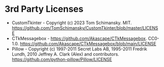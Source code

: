 3rd Party Licenses
====================================

* CustomTkinter - Copyright (c) 2023 Tom Schimansky. MIT. <https://github.com/TomSchimansky/CustomTkinter/blob/master/LICENSE>
* CTkMessagebox - https://github.com/Akascape/CTkMessagebox. CC0-1.0. <https://github.com/Akascape/CTkMessagebox/blob/main/LICENSE>
* Pillow - Copyright (c) 1997-2011 Secret Labs AB, 1995-2011 Fredrik Lundh, 2010 Jeffrey A. Clark (Alex) and contributors. <https://github.com/python-pillow/Pillow/LICENSE>